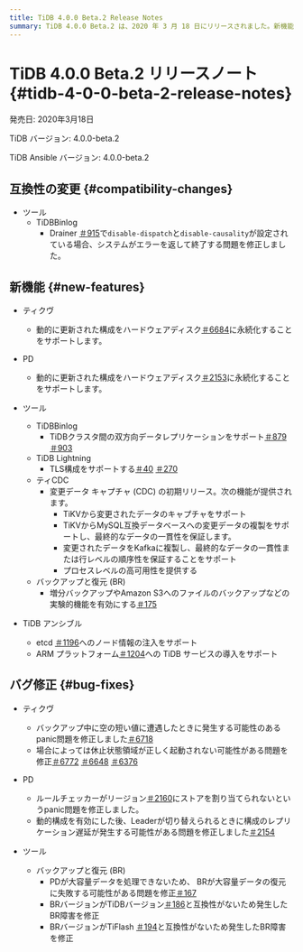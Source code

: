```yaml
---
title: TiDB 4.0.0 Beta.2 Release Notes
summary: TiDB 4.0.0 Beta.2 は、2020 年 3 月 18 日にリリースされました。新機能には、動的に更新された構成の永続化、双方向データ レプリケーション、TLS 構成、変更データ キャプチャ、増分バックアップなどの実験的機能のサポートが含まれます。バグ修正では、panic、休止状態領域、レプリケーション遅延、互換性に関する問題に対処しています。TiDB Ansible は、etcd へのノード情報の挿入と ARM プラットフォームへのサービスのデプロイをサポートするようになりました。
---
```


# TiDB 4.0.0 Beta.2 リリースノート {#tidb-4-0-0-beta-2-release-notes}

発売日: 2020年3月18日

TiDB バージョン: 4.0.0-beta.2

TiDB Ansible バージョン: 4.0.0-beta.2

## 互換性の変更 {#compatibility-changes}

-   ツール
    -   TiDBBinlog
        -   Drainer [＃915](https://github.com/pingcap/tidb-binlog/pull/915)で`disable-dispatch`と`disable-causality`が設定されている場合、システムがエラーを返して終了する問題を修正しました。

## 新機能 {#new-features}

-   ティクヴ
    -   動的に更新された構成をハードウェアディスク[＃6684](https://github.com/tikv/tikv/pull/6684)に永続化することをサポートします。

-   PD
    -   動的に更新された構成をハードウェアディスク[＃2153](https://github.com/pingcap/pd/pull/2153)に永続化することをサポートします。

-   ツール
    -   TiDBBinlog
        -   TiDBクラスタ間の双方向データレプリケーションをサポート[＃879](https://github.com/pingcap/tidb-binlog/pull/879) [＃903](https://github.com/pingcap/tidb-binlog/pull/903)
    -   TiDB Lightning
        -   TLS構成をサポートする[＃40](https://github.com/tikv/importer/pull/40) [＃270](https://github.com/pingcap/tidb-lightning/pull/270)
    -   ティCDC
        -   変更データ キャプチャ (CDC) の初期リリース。次の機能が提供されます。
            -   TiKVから変更されたデータのキャプチャをサポート
            -   TiKVからMySQL互換データベースへの変更データの複製をサポートし、最終的なデータの一貫性を保証します。
            -   変更されたデータをKafkaに複製し、最終的なデータの一貫性または行レベルの順序性を保証することをサポート
            -   プロセスレベルの高可用性を提供する
    -   バックアップと復元 (BR)
        -   増分バックアップやAmazon S3へのファイルのバックアップなどの実験的機能を有効にする[＃175](https://github.com/pingcap/br/pull/175)

-   TiDB アンシブル
    -   etcd [＃1196](https://github.com/pingcap/tidb-ansible/pull/1196)へのノード情報の注入をサポート
    -   ARM プラットフォーム[＃1204](https://github.com/pingcap/tidb-ansible/pull/1204)への TiDB サービスの導入をサポート

## バグ修正 {#bug-fixes}

-   ティクヴ
    -   バックアップ中に空の短い値に遭遇したときに発生する可能性のあるpanic問題を修正しました[＃6718](https://github.com/tikv/tikv/pull/6718)
    -   場合によっては休止状態領域が正しく起動されない可能性がある問題を修正[＃6772](https://github.com/tikv/tikv/pull/6672) [＃6648](https://github.com/tikv/tikv/pull/6648) [＃6376](https://github.com/tikv/tikv/pull/6736)

-   PD
    -   ルールチェッカーがリージョン[＃2160](https://github.com/pingcap/pd/pull/2160)にストアを割り当てられないというpanic問題を修正しました。
    -   動的構成を有効にした後、Leaderが切り替えられるときに構成のレプリケーション遅延が発生する可能性がある問題を修正しました[＃2154](https://github.com/pingcap/pd/pull/2154)

-   ツール
    -   バックアップと復元 (BR)
        -   PDが大容量データを処理できないため、 BRが大容量データの復元に失敗する可能性がある問題を修正[＃167](https://github.com/pingcap/br/pull/167)
        -   BRバージョンがTiDBバージョン[＃186](https://github.com/pingcap/br/pull/186)と互換性がないため発生したBR障害を修正
        -   BRバージョンがTiFlash [＃194](https://github.com/pingcap/br/pull/194)と互換性がないため発生したBR障害を修正
